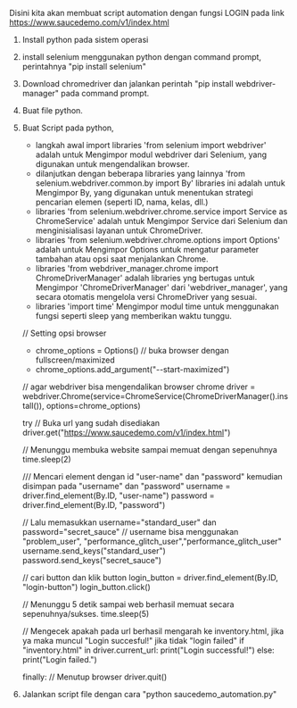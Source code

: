 Disini kita akan membuat script automation dengan fungsi LOGIN pada link https://www.saucedemo.com/v1/index.html

1. Install python pada sistem operasi
2. install selenium menggunakan python dengan command prompt, perintahnya "pip install selenium"
3. Download chromedriver dan jalankan perintah "pip install webdriver-manager" pada command prompt.
4. Buat file python.
5. Buat Script pada python,
   -  langkah awal import libraries 'from selenium import webdriver' adalah untuk Mengimpor modul webdriver dari Selenium, yang digunakan untuk mengendalikan browser.
   -  dilanjutkan dengan beberapa libraries yang lainnya 'from selenium.webdriver.common.by import By' libraries ini adalah untuk Mengimpor By, yang digunakan untuk menentukan strategi pencarian elemen (seperti ID, nama, kelas, dll.)
   -  libraries 'from selenium.webdriver.chrome.service import Service as ChromeService' adalah untuk Mengimpor Service dari Selenium dan menginisialisasi layanan untuk ChromeDriver.
   -  libraries 'from selenium.webdriver.chrome.options import Options' adalah untuk Mengimpor Options untuk mengatur parameter tambahan atau opsi saat menjalankan Chrome.
   -  libraries 'from webdriver_manager.chrome import ChromeDriverManager' adalah libraries yng bertugas untuk Mengimpor 'ChromeDriverManager' dari 'webdriver_manager', yang secara otomatis mengelola versi ChromeDriver yang sesuai.
   -  libraries 'import time' Mengimpor modul time untuk menggunakan fungsi seperti sleep yang memberikan waktu tunggu.

   // Setting opsi browser
      - chrome_options = Options()
   // buka browser dengan fullscreen/maximized
      - chrome_options.add_argument("--start-maximized")  
      
    // agar webdriver bisa mengendalikan browser chrome
    driver = webdriver.Chrome(service=ChromeService(ChromeDriverManager().install()), options=chrome_options)
      
      try
    // Buka url yang sudah disediakan
    driver.get("https://www.saucedemo.com/v1/index.html")

    // Menunggu membuka website sampai memuat dengan sepenuhnya
    time.sleep(2)

    /// Mencari element dengan id "user-name" dan "password" kemudian disimpan pada "username" dan "password"
    username = driver.find_element(By.ID, "user-name")
    password = driver.find_element(By.ID, "password")

    // Lalu memasukkan username="standard_user" dan password="secret_sauce"
    // username bisa menggunakan "problem_user", "performance_glitch_user","performance_glitch_user"
    username.send_keys("standard_user")
    password.send_keys("secret_sauce")

    // cari button dan klik button
    login_button = driver.find_element(By.ID, "login-button")
    login_button.click()

    // Menunggu 5 detik sampai web berhasil memuat secara sepenuhnya/sukses.
    time.sleep(5)

    // Mengecek apakah pada url berhasil mengarah ke inventory.html, jika ya maka muncul "Login succesful!" jika tidak "login failed"
    if "inventory.html" in driver.current_url:
        print("Login successful!")
    else:
        print("Login failed.")

   finally:
    // Menutup browser
    driver.quit()



6.  Jalankan script file dengan cara "python saucedemo_automation.py"
